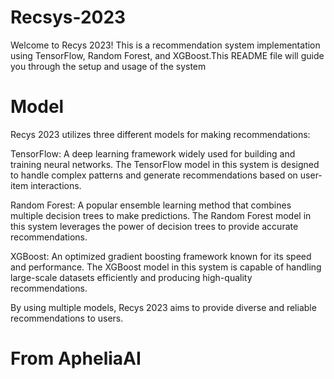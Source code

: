 # Recsys-2023
Welcome to Recys 2023! This is a recommendation system implementation using TensorFlow, Random Forest, and XGBoost.This README file will guide you through the setup and usage of the system

# Model
Recys 2023 utilizes three different models for making recommendations:

TensorFlow: A deep learning framework widely used for building and training neural networks. The TensorFlow model in this system is designed to handle complex patterns and generate recommendations based on user-item interactions.

Random Forest: A popular ensemble learning method that combines multiple decision trees to make predictions. The Random Forest model in this system leverages the power of decision trees to provide accurate recommendations.

XGBoost: An optimized gradient boosting framework known for its speed and performance. The XGBoost model in this system is capable of handling large-scale datasets efficiently and producing high-quality recommendations.

By using multiple models, Recys 2023 aims to provide diverse and reliable recommendations to users.


# From ApheliaAI
